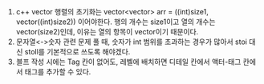 1. c++ vector 행렬의 초기화는 vector<vector<int>> arr = ((int)size1, vector<int>((int)size2)) 이어야한다. 행의 개수는 size1이고 열의 개수는 vector<int>(size2)인데, 이유는 열의 항목이 vector<int>이기 때문이다.
2. 문자열<->숫자 관련 문제 풀 때, 숫자가 int 범위를 초과하는 경우가 많아서 stoi 대신 stoll를 기본적으로 쓰도록 해야겠다.
3. 블프 작성 시에는 Tag 칸이 없어도, 레벨에 배치하면 디테일 칸에서 액터-태그 칸에서 태그를 추가할 수 있다.
